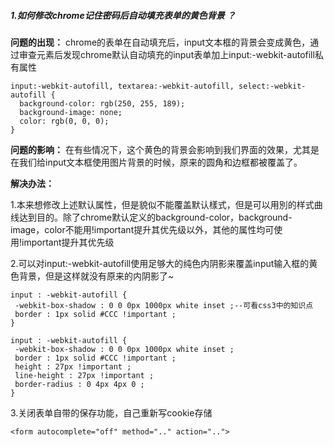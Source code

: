 ##### 1.如何修改chrome记住密码后自动填充表单的黄色背景 ？

**问题的出现：**
chrome的表单在自动填充后，input文本框的背景会变成黄色，通过审查元素后发现chrome默认自动填充的input表单加上input:-webkit-autofill私有属性

```
input:-webkit-autofill, textarea:-webkit-autofill, select:-webkit-autofill {
  background-color: rgb(250, 255, 189);
  background-image: none;
  color: rgb(0, 0, 0);
}
```
**问题的影响：**
在有些情况下，这个黄色的背景会影响到我们界面的效果，尤其是在我们给input文本框使用图片背景的时候，原来的圆角和边框都被覆盖了。

**解决办法：**

1.本来想修改上述默认属性，但是貌似不能覆盖默认樣式，但是可以用別的样式曲线达到目的。除了chrome默认定义的background-color，background-image，color不能用!important提升其优先级以外，其他的属性均可使用!important提升其优先级

2.可以对input:-webkit-autofill使用足够大的纯色内阴影来覆盖input输入框的黄色背景，但是这样就没有原来的内阴影了~
```
input : -webkit-autofill {
 -webkit-box-shadow : 0 0 0px 1000px white inset ;--可看css3中的知识点
 border : 1px solid #CCC !important ;
}

```

```
input : -webkit-autofill {
 -webkit-box-shadow : 0 0 0px 1000px white inset ;
 border : 1px solid #CCC !important ;
 height : 27px !important ;
 line-height : 27px !important ;
 border-radius : 0 4px 4px 0 ;
}
```

3.关闭表单自带的保存功能，自己重新写cookie存储
```
<form autocomplete="off" method=".." action="..">
```
